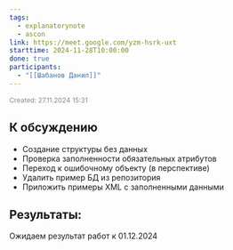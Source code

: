 ```yaml
---
tags:
  - explanatorynote
  - ascon
link: https://meet.google.com/yzm-hsrk-uxt
starttime: 2024-11-28T10:00:00
done: true
participants:
  - "[[Шабанов Данил]]"
---
```

<span style="font-size:12px; color:#888888;">Created: 27.11.2024 15:31</span>

## К обсуждению

- Создание структуры без данных
- Проверка заполненности обязательных атрибутов
- Переход к ошибочному объекту (в перспективе)
- Удалить пример БД из репозитория
- Приложить примеры XML с заполненными данными
## Результаты:

Ожидаем результат работ к 01.12.2024